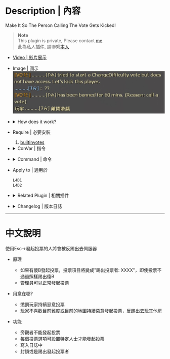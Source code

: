 # Description | 內容
Make It So The Person Calling The Vote Gets Kicked!

> __Note__ <br/>
This plugin is private, Please contact [me](https://github.com/fbef0102/Game-Private_Plugin#私人插件列表-private-plugins-list)<br/>
此為私人插件, 請聯繫[本人](https://github.com/fbef0102/Game-Private_Plugin#私人插件列表-private-plugins-list)

* [Video | 影片展示](https://youtu.be/tc92PDgY5RA)

* Image | 圖示
	<br/>![kickthevoter_1](image/kickthevoter_1.jpg)

* <details><summary>How does it work?</summary>

	* If the player calls vote -> block the vote and start a new vote to kick this player
    * Admin can still call vote
</details>

* Require | 必要安裝
    1. [builtinvotes](https://github.com/fbef0102/Game-Private_Plugin/releases/tag/builtinvotes)

* <details><summary>ConVar | 指令</summary>

	* cfg/sourcemod/kickthevoter.cfg
        ```php
        // Players must wait (timeout) this many seconds between votes. 0 = no limit
        kick_the_voter_Delay "60"

        // If 1, even if vote result fails, just kick the voter.
        kick_the_voter_all_pass "1"

        // How to deal with the voter? (-1: kick, 0: Permanent ban, >0: Ban mins)
        kick_the_voter_ban_mins "60"

        // Players with these flags can call a change all talk vote (Empty = Everyone, -1: Nobody)
        kick_the_voter_changealltalk_access "z"

        // Players with these flags can call a change difficulty vote (Empty = Everyone, -1: Nobody)
        kick_the_voter_difficulty_access "z"

        // Players with these flags can call a kick vote (Empty = Everyone, -1: Nobody)
        kick_the_voter_kick_access "z"

        // Players with these flags can call a change level vote (Empty = Everyone, -1: Nobody)
        kick_the_voter_level_access "z"

        // Players with these flags can call a return to lobby vote (Empty = Everyone, -1: Nobody)
        kick_the_voter_lobby_access "z"

        // Log voter to data
        kick_the_voter_log "1"

        // If 1, Notify Message about voter.
        kick_the_voter_notify "1"

        // Players with these flags can call a restart level vote (Empty = Everyone, -1: Nobody)
        kick_the_voter_restart_access "z"

        // If 1, Spectator can call the vote (0: Disable)
        kick_the_voter_spectator_allow "0"

        // Players with these flags can call return to lobby on Survival maps. (Empty = Everyone, -1: Nobody)
        kick_the_voter_surv_lobby_access "z"

        // Players with these flags can call switch Survival maps. (Empty = Everyone, -1: Nobody)
        kick_the_voter_surv_map_access "z"

        // Players with these flags can call restart Survival maps. (Empty = Everyone, -1: Nobody)
        kick_the_voter_surv_restart_access "z"
        ```
</details>

* <details><summary>Command | 命令</summary>
	
    None
</details>

* Apply to | 適用於
    ```
    L4D1
    L4D2
    ```

* <details><summary>Related Plugin | 相關插件</summary>

	1. [l4d_vote_block](https://github.com/fbef0102/Game-Private_Plugin/tree/main/l4d_vote_block): Unable to call valve vote depending on gamemode and difficulty.
		* 根據遊戲模式和難度禁止使用Esc->發起投票
</details>

* <details><summary>Changelog | 版本日誌</summary>

	* v1.1
	    * Initial Release
</details>

- - - -
# 中文說明
使用Esc->發起投票的人將會被反踢出去伺服器

* 原理
    * 如果有傻B發起投票，投票項目將變成"踢出投票者: XXXX"，即使投票不通過照樣踢出傻B
    * 管理員可以正常發起投票

* 用意在哪?
    * 懲罰玩家持續惡意投票
    * 玩家不喜歡目前難度或目前的地圖持續惡意發起投票，反踢出去玩其他房

* 功能
    * 旁觀者不能發起投票
    * 每個投票選項可設置特定人士才能發起投票
    * 寫入日誌中
    * 封鎖或是踢出發起投票者
